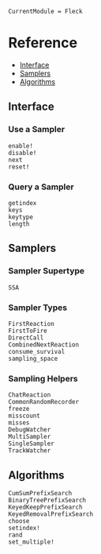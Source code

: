 ```@meta
CurrentModule = Fleck
```

# Reference

 * [Interface](@ref)
 * [Samplers](@ref)
 * [Algorithms](@ref)


## Interface


### Use a Sampler

```@docs
enable!
disable!
next
reset!
```

### Query a Sampler

```@docs
getindex
keys
keytype
length
```

## Samplers

### Sampler Supertype

```@docs
SSA
```

### Sampler Types

```@docs
FirstReaction
FirstToFire
DirectCall
CombinedNextReaction
consume_survival
sampling_space
```

### Sampling Helpers

```@docs
ChatReaction
CommonRandomRecorder
freeze
misscount
misses
DebugWatcher
MultiSampler
SingleSampler
TrackWatcher
```

## Algorithms

```@docs
CumSumPrefixSearch
BinaryTreePrefixSearch
KeyedKeepPrefixSearch
KeyedRemovalPrefixSearch
choose
setindex!
rand
set_multiple!
```
